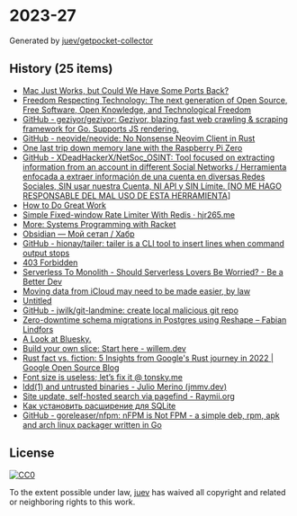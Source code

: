 # 2023-27

Generated by [juev/getpocket-collector](https://github.com/juev/getpocket-collector)

## History (25 items)

- [Mac Just Works, but Could We Have Some Ports Back?](https://pjordan.substack.com/p/mac-just-works-but-could-we-have)
- [Freedom Respecting Technology: The next generation of Open Source, Free Software, Open Knowledge, and Technological Freedom](https://makesourcenotcode.github.io/freedom_respecting_technology.html)
- [GitHub - geziyor/geziyor: Geziyor, blazing fast web crawling & scraping framework for Go. Supports JS rendering.](https://github.com/geziyor/geziyor)
- [GitHub - neovide/neovide: No Nonsense Neovim Client in Rust](https://github.com/neovide/neovide)
- [One last trip down memory lane with the Raspberry Pi Zero](https://blog.alexellis.io/memory-lane-raspberry-pi-zero/)
- [GitHub - XDeadHackerX/NetSoc_OSINT: Tool focused on extracting information from an account in different Social Networks / Herramienta enfocada a extraer información de una cuenta en diversas Redes Sociales, SIN usar nuestra Cuenta, NI API y SIN Límite. [NO ME HAGO RESPONSABLE DEL MAL USO DE ESTA HERRAMIENTA]](https://github.com/XDeadHackerX/NetSoc_OSINT)
- [How to Do Great Work](http://paulgraham.com/greatwork.html)
- [Simple Fixed-window Rate Limiter With Redis · hjr265.me](https://hjr265.me/blog/simple-rate-limiter-with-redis)
- [More: Systems Programming with Racket](https://docs.racket-lang.org/more/index.html)
- [Obsidian — Мой сетап / Хабр](https://habr.com/ru/articles/735858/)
- [GitHub - hionay/tailer: tailer is a CLI tool to insert lines when command output stops](https://github.com/hionay/tailer)
- [403 Forbidden](https://dzone.com/articles/7-basic-principles-of-good-software-engineering)
- [Serverless To Monolith - Should Serverless Lovers Be Worried? - Be a Better Dev](https://beabetterdev.com/2023/05/20/serverless-to-monolith-should-serverless-lovers-be-worried/)
- [Moving data from iCloud may need to be made easier, by law](https://9to5mac.com/2023/06/28/moving-data-from-icloud-law/)
- [Untitled](https://lemire.me/blog/2023/07/01/parsing-time-stamps-faster-with-simd-instructions)
- [GitHub - jwilk/git-landmine: create local malicious git repo](https://github.com/jwilk/git-landmine)
- [Zero-downtime schema migrations in Postgres using Reshape – Fabian Lindfors](https://fabianlindfors.se/blog/schema-migrations-in-postgres-using-reshape/)
- [A Look at Bluesky.](https://juliette.page/blog/bluesky.html)
- [Build your own slice: Start here - willem.dev](https://www.willem.dev/articles/build-your-own-slice-start-here/)
- [Rust fact vs. fiction: 5 Insights from Google's Rust journey in 2022 | Google Open Source Blog](https://opensource.googleblog.com/2023/06/rust-fact-vs-fiction-5-insights-from-googles-rust-journey-2022.html)
- [Font size is useless; let’s fix it @ tonsky.me](https://tonsky.me/blog/font-size/)
- [ldd(1) and untrusted binaries - Julio Merino (jmmv.dev)](https://jmmv.dev/2023/07/ldd-untrusted-binaries.html)
- [Site update, self-hosted search via pagefind - Raymii.org](http://raymii.org/s/blog/Site_update_self_hosted_search_via_pagefind.html)
- [Как установить расширение для SQLite](https://antonz.ru/install-sqlite-extension/)
- [GitHub - goreleaser/nfpm: nFPM is Not FPM - a simple deb, rpm, apk and arch linux packager written in Go](https://github.com/goreleaser/nfpm)

## License

[![CC0](https://mirrors.creativecommons.org/presskit/buttons/88x31/svg/cc-zero.svg)](https://creativecommons.org/publicdomain/zero/1.0/)

To the extent possible under law, [juev](https://github.com/juev) has waived all copyright and related or neighboring rights to this work.
